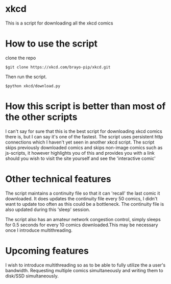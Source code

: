 # xkcd
This is a script for downloading all the xkcd comics

# How to use the script
clone the repo
```console 
$git clone https://xkcd.com/brayo-pip/xkcd.git
```
Then run the script.
```console
$python xkcd/download.py
```
# How this script is better than most of the other scripts
I can't say for sure that this is the best script for downloading xkcd comics there is,
but I can say it's one of the fastest. The script uses persistent http connections which I haven't yet seen in another xkcd script.
The script skips previously downloaded comics and skips non-image comics such as js-scripts, it however highlights you of this and provides you with a link should you wish to visit the site yourself and see the 'interactive comic'

# Other technical features
The script maintains a continuity file so that it can 'recall' the last comic it downloaded.
It does updates the continuity file every 50 comics, I didn't want to update too often as this could be a bottleneck.
The continuity file is also updated during this 'sleep' session.

The script also has an amateur network congestion control, simply sleeps for 0.5 seconds for every 10 comics downloaded.This may be necessary once I introduce multithreading.

# Upcoming features
I wish to introduce multithreading so as to be able to fully utilize the a user's bandwidth. Requesting multiple comics simultaneously and writing them to disk/SSD simultaneously.